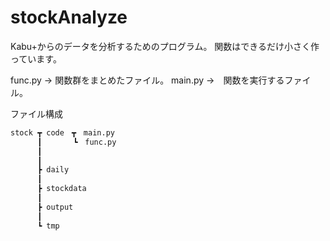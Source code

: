 ﻿# stockAnalyze

Kabu+からのデータを分析するためのプログラム。
関数はできるだけ小さく作っています。

func.py -> 関数群をまとめたファイル。
main.py ->　関数を実行するファイル。

ファイル構成
``` bash
stock ┳ code　┳　main.py
      ┃       ┗　func.py
      ┃
      ┃
      ┣ daily 
      ┃
      ┣ stockdata 
      ┃
      ┣ output 
      ┃
      ┗ tmp
```
